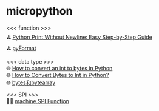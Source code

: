 # micropython
<<<   function   >>><br />
️⛳️ [Python Print Without Newline: Easy Step-by-Step Guide](https://blog.enterprisedna.co/python-print-without-newline-easy-step-by-step-guide/)<br />
️⛳️ [pyFormat](https://pyformat.info/#number)

<<<   data type >>><br />
🌐 [How to convert an int to bytes in Python](https://www.adamsmith.haus/python/answers/how-to-convert-an-int-to-bytes-in-python)<br />
🌐 [How to Convert Bytes to Int in Python?](https://www.tutorialspoint.com/how-to-convert-bytes-to-int-in-python)<br />
🌐 [bytes和bytearray](https://blog.csdn.net/LittleHuang950620/article/details/81585294)<br />

<<<   SPI   >>><br />
👷‍♂️ [machine.SPI Function](https://www.waveshare.com/wiki/%E3%80%90MicroPython%E3%80%91machine.SPI_Function)
